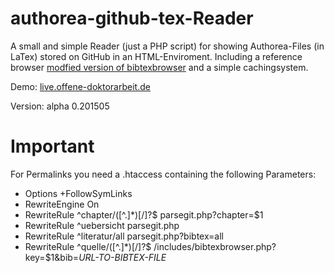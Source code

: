 # authorea-github-tex-Reader

A small and simple Reader (just a PHP script) for showing Authorea-Files (in LaTex) stored on GitHub in an HTML-Enviroment. Including a reference browser [modfied version of bibtexbrowser](https://github.com/monperrus/bibtexbrowser/) and a simple cachingsystem.

Demo: [live.offene-doktorarbeit.de](http://live.offene-doktorarbeit.de)

Version: alpha 0.201505

# Important
For Permalinks you need a .htaccess containing the following Parameters:
* Options +FollowSymLinks
* RewriteEngine On
* RewriteRule ^chapter/([^.]*)[/]?$ parsegit.php?chapter=$1
* RewriteRule ^uebersicht parsegit.php
* RewriteRule ^literatur/all parsegit.php?bibtex=all
* RewriteRule ^quelle/([^.]*)[/]?$ /includes/bibtexbrowser.php?key=$1&bib=*URL-TO-BIBTEX-FILE*
